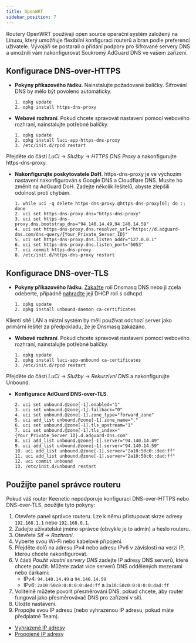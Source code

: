 ```yaml
---
title: OpenWRT
sidebar_position: 7
---
```


Routery OpenWRT používají open source operační systém založený na Linuxu, který umožňuje flexibilní konfiguraci routerů a bran podle preferencí uživatele. Vývojáři se postarali o přidání podpory pro šifrované servery DNS a umožnili vám nakonfigurovat Soukromý AdGuard DNS ve vašem zařízení.

## Konfigurace DNS-over-HTTPS

 - **Pokyny příkazového řádku**. Nainstalujte požadované balíčky. Šifrování DNS by mělo být povoleno automaticky.

    ```# Install packages
    1. opkg update
    2. opkg install https-dns-proxy

    ```
 - **Webové rozhraní**. Pokud chcete spravovat nastavení pomocí webového rozhraní, nainstalujte potřebné balíčky.

    ```# Install packages
    1. opkg update
    2. opkg install luci-app-https-dns-proxy
    3. /etc/init.d/rpcd restart
    ```

Přejděte do části _LuCI_ → _Služby_ → _HTTPS DNS Proxy_ a nakonfigurujte https-dns-proxy.

 - **Nakonfigurujte poskytovatele DoH**. https-dns-proxy je ve výchozím nastavení nakonfigurován s Google DNS a Cloudflare DNS. Musíte ho změnit na AdGuard DoH. Zadejte několik řešitelů, abyste zlepšili odolnost proti chybám.

    ```# Configure DoH provider
    1. while uci -q delete https-dns-proxy.@https-dns-proxy[0]; do :; done
    2. uci set https-dns-proxy.dns="https-dns-proxy"
    3. uci set https-dns-proxy.dns.bootstrap_dns="94.140.14.49,94.140.14.59"
    4. uci set https-dns-proxy.dns.resolver_url="https://d.adguard-dns.com/dns-query/{Your_Private_Server_ID}"
    5. uci set https-dns-proxy.dns.listen_addr="127.0.0.1"
    6. uci set https-dns-proxy.dns.listen_port="5053"
    7. uci commit https-dns-proxy
    8. /etc/init.d/https-dns-proxy restart
    ```

## Konfigurace DNS-over-TLS

 - **Pokyny příkazového řádku**. [Zakažte](https://openwrt.org/docs/guide-user/base-system/dhcp_configuration#disabling_dns_role) roli Dnsmasq DNS nebo ji zcela odeberte, případně [nahraďte](https://openwrt.org/docs/guide-user/base-system/dhcp_configuration#replacing_dnsmasq_with_odhcpd_and_unbound) její DHCP rolí s odhcpd.

    ```# Install packages
    1. opkg update
    2. opkg install unbound-daemon ca-certificates
    ```

Klienti sítě LAN a místní systém by měli používat odchozí server jako primární řešitel za předpokladu, že je Dnsmasq zakázáno.

 - **Webové rozhraní**. Pokud chcete spravovat nastavení pomocí webového rozhraní, nainstalujte potřebné balíčky.

    ```# Install packages
    1. opkg update
    2. opkg install luci-app-unbound ca-certificates
    3. /etc/init.d/rpcd restart
    ```

Přejděte do části _LuCI_ → _Služby_ → _Rekurzivní DNS_ a nakonfigurujte Unbound.

 - **Konfigurace AdGuard DNS-over-TLS**.

    ```1. uci add unbound zone
    2. uci set unbound.@zone[-1].enabled="1"
    3. uci set unbound.@zone[-1].fallback="0"
    4. uci set unbound.@zone[-1].zone_type="forward_zone"
    5. uci add_list unbound.@zone[-1].zone_name="."
    6. uci set unbound.@zone[-1].tls_upstream="1"
    7. uci set unbound.@zone[-1].tls_index="{Your_Private_Server_ID}.d.adguard-dns.com"
    8. uci add_list unbound.@zone[-1].server="94.140.14.49"
    9. uci add_list unbound.@zone[-1].server="94.140.14.59"
    10. uci add_list unbound.@zone[-1].server="2a10:50c0::ded:ff"
    11. uci add_list unbound.@zone[-1].server="2a10:50c0::dad:ff"
    12. uci commit unbound
    13. /etc/init.d/unbound restart
    ```

## Použijte panel správce routeru

Pokud váš router Keenetic nepodporuje konfiguraci DNS-over-HTTPS nebo DNS-over-TLS, použijte tyto pokyny:

1. Otevřete panel správce routeru. Lze k němu přistupovat skrze adresy `192.168.1.1` nebo `192.168.0.1`.
2. Zadejte uživatelské jméno správce (obvykle je to admin) a heslo routeru.
3. Otevřete _Síť_ → _Rozhraní_.
4. Vyberte svou Wi-Fi nebo kabelové připojení.
5. Přejděte dolů na adresu IPv4 nebo adresu IPv6 v závislosti na verzi IP, kterou chcete nakonfigurovat.
6. V části _Použít vlastní servery DNS_ zadejte IP adresy DNS serverů, které chcete použít. Můžete zadat více serverů DNS oddělených mezerami nebo čárkami:
    - IPv4: `94.140.14.49` a `94.140.14.59`
    - IPv6: `2a10:50c0:0:0:0:0:ded:ff` a `2a10:50c0:0:0:0:0:dad:ff`
7. Volitelně můžete povolit přesměrování DNS, pokud chcete, aby router fungoval jako přesměrovávač DNS pro zařízení v síti.
8. Uložte nastavení.
9. Propojte svou IP adresu (nebo vyhrazenou IP adresu, pokud máte předplatné Team).

 - [Vyhrazené IP adresy](/private-dns/connect-devices/other-options/dedicated-ip.md)
 - [Propojené IP adresy](/private-dns/connect-devices/other-options/linked-ip.md)
